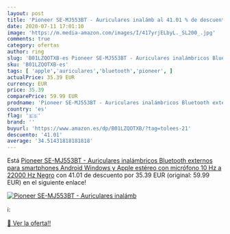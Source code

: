 ```yaml
---
layout: post
title: 'Pioneer SE-MJ553BT - Auriculares inalámb al 41.01 % de descuento'
date: 2020-07-11 17:01:10
image: 'https://m.media-amazon.com/images/I/417yrjELbyL._SL200_.jpg'
comments: true
category: ofertas
author: ring
slug: 'B01LZQOTXB-es Pioneer SE-MJ553BT - Auriculares inalámbricos Bluetooth...'
sku: 'B01LZQOTXB-es'
tags: [ 'apple','auriculares','bluetooth','pioneer', ]
actualPrice: 35.39 EUR
currency: EUR
price: 35.39
comparePrice: 59.99 EUR
prodname: 'Pioneer SE-MJ553BT - Auriculares inalámbricos Bluetooth externos para smartphones Android  Windows y Apple  estéreo  con micrófono  10 Hz a 22000 Hz  Negro'
country: 'es'
flag: '🇪🇸'
brand: ''
buyurl: 'https://www.amazon.es/dp/B01LZQOTXB/?tag=tolees-21'
descuento: '41.01'
average: '34.51431818181818'
---
```


Está [Pioneer SE-MJ553BT - Auriculares inalámbricos Bluetooth externos para smartphones Android  Windows y Apple  estéreo  con micrófono  10 Hz a 22000 Hz  Negro](https://www.amazon.es/dp/B01LZQOTXB/?tag=tolees-21) con 41.01 de descuento por 35.39 EUR (original: 59.99 EUR) en el siguiente enlace!

[![Pioneer SE-MJ553BT - Auriculares inalámb](https://m.media-amazon.com/images/I/417yrjELbyL._SL200_.jpg)](https://www.amazon.es/dp/B01LZQOTXB/?tag=tolees-21)

ℹ️:


[🛒 Ver la oferta!!](https://www.amazon.es/dp/B01LZQOTXB/?tag=tolees-21)
